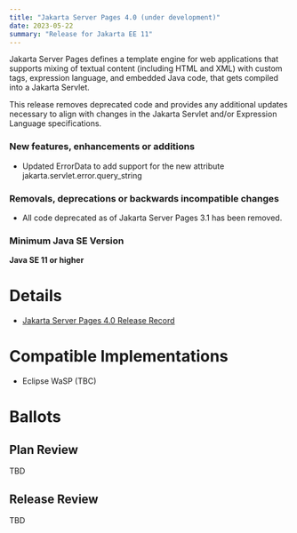 ```yaml
---
title: "Jakarta Server Pages 4.0 (under development)"
date: 2023-05-22
summary: "Release for Jakarta EE 11"
---
```

Jakarta Server Pages defines a template engine for web applications that supports mixing of textual content
(including HTML and XML) with custom tags, expression language, and embedded Java code, that gets compiled
into a Jakarta Servlet.

This release removes deprecated code and provides any additional updates necessary to align with changes in the Jakarta Servlet and/or Expression Language specifications.

### New features, enhancements or additions
* Updated ErrorData to add support for the new attribute jakarta.servlet.error.query_string

### Removals, deprecations or backwards incompatible changes
* All code deprecated as of Jakarta Server Pages 3.1 has been removed.

### Minimum Java SE Version
**Java SE 11 or higher**

# Details
* [Jakarta Server Pages 4.0 Release Record](https://projects.eclipse.org/projects/ee4j.jsp/releases/4.0.0)

<!--

The following can be uncommented and version information updated as they become available.

  * [Jakarta EE Platform 10 Release Plan](https://eclipse-ee4j.github.io/jakartaee-platform/jakartaee10/JakartaEE10ReleasePlan)
* [Jakarta Server Pages 3.1 Specification Document](./jakarta-server-pages-spec-3.1.pdf) (PDF)
* [Jakarta Server Pages 3.1 Specification Document](./jakarta-server-pages-spec-3.1.html) (HTML)
* [Jakarta Server Pages 3.1 Javadoc](./apidocs)
* [Jakarta Server Pages 3.1 TCK](https://download.eclipse.org/jakartaee/pages/3.1/jakarta-pages-tck-3.1.0.zip)([sig](https://download.eclipse.org/jakartaee/pages/3.1/jakarta-pages-tck-3.1.0.zip.sig),[sha](https://download.eclipse.org/jakartaee/pages/3.1/jakarta-pages-tck-3.1.0.zip.sha256),[pub](https://jakarta.ee/specifications/jakartaee-spec-committee.pub))
* Maven coordinates
  * [jakarta.pages:jakarta.pages-api:jar:3.1.0](https://search.maven.org/artifact/jakarta.servlet.jsp/jakarta.servlet.jsp-api/3.1.0/jar)
-->

# Compatible Implementations

* Eclipse WaSP (TBC)


# Ballots

## Plan Review

TBD

## Release Review

TBD